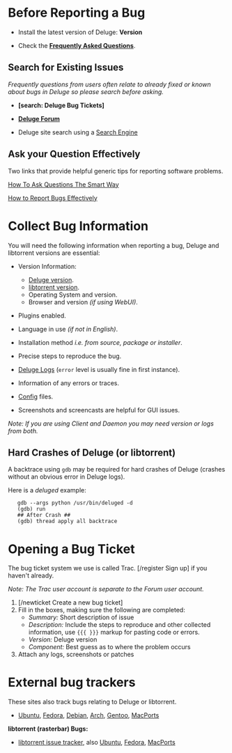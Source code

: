# Before Reporting a Bug

- Install the latest version of Deluge: **Version**

- Check the **[Frequently Asked Questions](/faq)**.

## Search for Existing Issues

_Frequently questions from users often relate to already fixed or known about bugs in Deluge so please search before asking._

- **[search: Deluge Bug Tickets]**

- **[Deluge Forum](http://forum.deluge-torrent.org/search.php)**

- Deluge site search using a [Search Engine](https://www.google.co.uk/search?q=site:deluge-torrent.org)

## Ask your Question Effectively

Two links that provide helpful generic tips for reporting software problems.

[How To Ask Questions The Smart Way](http://www.catb.org/~esr/faqs/smart-questions.html#before)

[How to Report Bugs Effectively](http://www.chiark.greenend.org.uk/~sgtatham/bugs.html)

# Collect Bug Information

You will need the following information when reporting a bug, Deluge and libtorrent versions are essential:

- Version Information:

  - [Deluge version](/troubleshooting#delugeversion).
  - [libtorrent version](/troubleshooting#libtorrentversion).
  - Operating System and version.
  - Browser and version _(if using WebUI)_.

- Plugins enabled.
- Language in use _(if not in English)_.
- Installation method _i.e. from source, package or installer_.

- Precise steps to reproduce the bug.

- [Deluge Logs](/troubleshooting#enabledelugelogging) (`error` level is usually fine in first instance).
- Information of any errors or traces.
- [Config](/faq#wheredoesdelugestoreitssettings) files.
- Screenshots and screencasts are helpful for GUI issues.

_Note: If you are using Client and Daemon you may need version or logs from both._

## Hard Crashes of Deluge (or libtorrent)

A backtrace using `gdb` may be required for hard crashes of Deluge (crashes without an obvious error in Deluge logs).

Here is a _deluged_ example:

```
   gdb --args python /usr/bin/deluged -d
   (gdb) run
   ## After Crash ##
   (gdb) thread apply all backtrace
```

# Opening a Bug Ticket

The bug ticket system we use is called Trac. [/register Sign up] if you haven't already.

_Note: The Trac user account is separate to the Forum user account._

1. [/newticket Create a new bug ticket]
2. Fill in the boxes, making sure the following are completed:
   - _Summary:_ Short description of issue
   - _Description:_ Include the steps to reproduce and other collected information, use `{{{ }}}` markup for pasting code or errors.
   - _Version:_ Deluge version
   - _Component:_ Best guess as to where the problem occurs
3. Attach any logs, screenshots or patches

# External bug trackers

These sites also track bugs relating to Deluge or libtorrent.

- [Ubuntu](https://bugs.launchpad.net/ubuntu/+source/deluge), [Fedora](https://apps.fedoraproject.org/packages/deluge/bugs), [Debian](http://bugs.debian.org/cgi-bin/pkgreport.cgi?src=deluge), [Arch](https://bugs.archlinux.org/index.php?string=deluge), [Gentoo](https://bugs.gentoo.org/buglist.cgi?quicksearch=deluge), [MacPorts](http://trac.macports.org/query?status=assigned&status=new&status=reopened&order=priority&port=deluge)

**libtorrent (rasterbar) Bugs:**

- [libtorrent issue tracker](https://github.com/arvidn/libtorrent/issues), also [Ubuntu](https://bugs.launchpad.net/ubuntu/+source/libtorrent-rasterbar), [Fedora](https://admin.fedoraproject.org/pkgdb/acls/bugs/rb_libtorrent), [MacPorts](http://trac.macports.org/query?status=assigned&status=new&status=reopened&order=priority&port=libtorrent-rasterbar)
